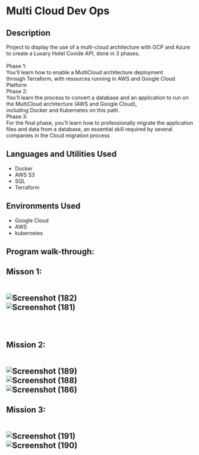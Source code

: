 # Multi Cloud Dev Ops



<h2>Description</h2>
Project to display the use of a multi-cloud architecture with GCP and Azure to create a Luxary Hotel Covide API, done in 3 phases.</b>
<br />
<br />Phase 1:<br />
  You'll learn how to enable a MultiCloud architecture deployment through Terraform, with resources running in AWS and Google ﻿Cloud Platform</b>
<br />Phase 2:<br />
  You'll learn the process to convert a database and an application to run on the MultiCloud architecture (AWS ﻿and ﻿Google Cloud), including Docker and Kubernetes on this path.</b>
<br />Phase 3:<br />
  For the final phase, you'll learn how to professionally migrate the application files and data from a database, an essential skill required by several companies in the Cloud migration process</b>
<br />

<h2>Languages and Utilities Used</h2>

- Docker </b>
- AWS S3 </b>
- SQL </b>
- Terraform </b>
  
<h2>Environments Used </h2>

- Google Cloud </b>  
- AWS </b> 
- kubernetes</b> 

<h2>Program walk-through:</h2>

<p align="center">

<h2>Misson 1:


<br />![Screenshot (182)](https://github.com/Radel024/MultiCloudDevOps/assets/137848295/df971c8e-420e-4a01-82fa-245a0d2b80c7)
<br />![Screenshot (181)](https://github.com/Radel024/MultiCloudDevOps/assets/137848295/35baebe1-1959-4a26-8c57-53086675ed97)

<br />

<h2>Mission 2:

<br />![Screenshot (189)](https://github.com/Radel024/MultiCloudDevOps/assets/137848295/c964c622-3b1b-4fc8-9961-fc936023c54a)
<br />![Screenshot (188)](https://github.com/Radel024/MultiCloudDevOps/assets/137848295/738873f9-48aa-4168-aae0-a117000978cd)
<br />![Screenshot (186)](https://github.com/Radel024/MultiCloudDevOps/assets/137848295/7fb83ff2-6896-4b1c-b5c1-bdd73b8081f5)


<h2>Mission 3:

<br />![Screenshot (191)](https://github.com/Radel024/MultiCloudDevOps/assets/137848295/9f9d0d9e-30de-4376-89c8-6aaa8514806c)
<br />![Screenshot (190)](https://github.com/Radel024/MultiCloudDevOps/assets/137848295/74144fd5-e511-4425-a2bc-2c8b0472815e)


<br />
<br />

<!--
 ```diff
- text in red
+ text in green
! text in orange
# text in gray
@@ text in purple (and bold)@@
```
--!>
